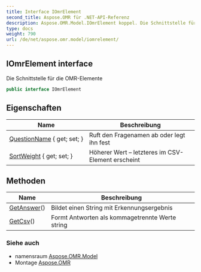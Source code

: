```yaml
---
title: Interface IOmrElement
second_title: Aspose.OMR für .NET-API-Referenz
description: Aspose.OMR.Model.IOmrElement koppel. Die Schnittstelle für die OMRElemente
type: docs
weight: 790
url: /de/net/aspose.omr.model/iomrelement/
---
```

## IOmrElement interface

Die Schnittstelle für die OMR-Elemente

```csharp
public interface IOmrElement
```

## Eigenschaften

| Name | Beschreibung |
| --- | --- |
| [QuestionName](../../aspose.omr.model/iomrelement/questionname/) { get; set; } | Ruft den Fragenamen ab oder legt ihn fest |
| [SortWeight](../../aspose.omr.model/iomrelement/sortweight/) { get; set; } | Höherer Wert – letzteres im CSV-Element erscheint |

## Methoden

| Name | Beschreibung |
| --- | --- |
| [GetAnswer](../../aspose.omr.model/iomrelement/getanswer/)() | Bildet einen String mit Erkennungsergebnis |
| [GetCsv](../../aspose.omr.model/iomrelement/getcsv/)() | Formt Antworten als kommagetrennte Werte string |

### Siehe auch

* namensraum [Aspose.OMR.Model](../../aspose.omr.model/)
* Montage [Aspose.OMR](../../)


